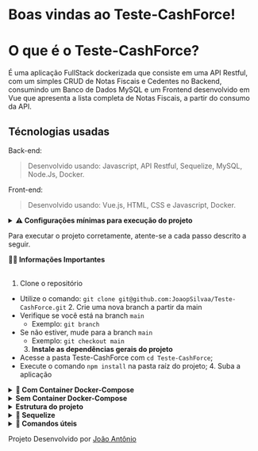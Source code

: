 # Boas vindas ao Teste-CashForce!

# O que é o Teste-CashForce?

É uma aplicação FullStack dockerizada que consiste em uma API Restful, com um simples CRUD de Notas Fiscais e Cedentes no Backend, consumindo um Banco de Dados MySQL e um Frontend desenvolvido em Vue que apresenta a lista completa de Notas Fiscais, a partir do consumo da API.

## Técnologias usadas

Back-end:
> Desenvolvido usando: Javascript, API Restful, Sequelize, MySQL, Node.Js, Docker.

Front-end:
> Desenvolvido usando: Vue.js, HTML, CSS e Javascript, Docker.

<details>
<summary><strong> ⚠️ Configurações mínimas para execução do projeto</strong></summary><br />

Na sua máquina você deve ter:

 - Sistema Operacional Distribuição Unix
 - Node versão 16
 - Docker
 - Docker-compose versão >=1.29.2

➡️ O `node` deve ter versão igual ou superior à `16.15.0 LTS`:
  - Para instalar o nvm, [acesse esse link](https://github.com/nvm-sh/nvm#installing-and-updating);
  - Rode os comandos abaixo para instalar a versão correta de `node` e usá-la:
    - `nvm install 16 --lts`
    - `nvm use 16`
    - `nvm alias default 16`

➡️ O`docker-compose` deve ter versão igual ou superior à`ˆ1.29.2`:
  * Use esse [link de referência para realizar a instalação corretamente no ubuntu](https://www.digitalocean.com/community/tutorials/how-to-install-and-use-docker-compose-on-ubuntu-20-04-pt) ou a [documentação oficial](https://docs.docker.com/compose/install/);
  * Acesse o [link da documentação oficial com passos para desinstalar](https://docs.docker.com/compose/install/uninstall/) caso necessário.

</details>


Para executar o projeto corretamente, atente-se a cada passo descrito a seguir.

<summary><strong> 👨‍💻 Informações Importantes </strong></summary><br />

  1. Clone o repositório
- Utilize o comando: `git clone git@github.com:JoaopSilvaa/Teste-CashForce.git`
  2. Crie uma nova branch a partir da main
- Verifique se você está na branch `main`
  * Exemplo: `git branch`
- Se não estiver, mude para a branch `main`
  * Exemplo: `git checkout main`
  3. **Instale as dependências gerais do projeto**
- Acesse a pasta Teste-CashForce com `cd Teste-CashForce`;
- Execute o comando `npm install` na pasta raíz do projeto;
  4. Suba a aplicação
<details>
<summary><strong> 🐳 Com Container Docker-Compose </strong></summary><br />

 - Execute o comando `npm run compose:up` na pasta raíz do projeto;
 - Aguarde que todos os containers estejam saudáveis e acesse em seu browser o endereço: `http://localhost:3000`;
 
</details>
    
<details>
<summary><strong> Sem Container Docker-Compose </strong></summary><br />

 - Garanta que você tenha instalado um servidor MySQL em seu computador;
 - Acesse a pasta `Teste-CashForce/app/backend/`;
 - Instale as dependências com `npm install`
 - Configure o as variáveis de ambiente alterando o arqquivo .env.example para .env e alterando os dados destro do arquivo
 - Execute `npm start` para criar o banco de dados e subir a API;
 - Abra outro terminal e acesse a pasta `Teste-CashForce/app/frontend`;
 - Instale as dependências com `npm install` e execute `npm run serve` para criar subir a aplicação frontend;
 - Acesse em seu browser o endereço: `http://localhost:8080`;

</details>

<details>
<summary><strong> Estrutura do projeto</strong></summary><br />

O projeto é composto de 4 entidades importantes para sua estrutura:

1️⃣ **Banco de dados:**
  - Contém um container docker MySQL já configurado no docker-compose através de um serviço definido como `db`.
  - Tem o papel de fornecer dados para o serviço de _backend_.

2️⃣ **Back-end:**
 - Deve rodar na porta `3001`, pois o front-end faz requisições para ele nessa porta por padrão;
 - A aplicação é inicializada a partir do arquivo `app/backend/src/server.js`;

3️⃣ **Front-end:**
  - Deve rodar na porta `3000`;
  - O front se comunica com serviço de back-end pela url `http://localhost:3001` através dos endpoints contruídos.

4️⃣ **Docker:**
  - O `docker-compose` tem a responsabilidade de unir todos os serviços conteinerizados (backend, frontend e db) e subir o projeto completo com o comando `npm run compose:up`;
  - Cada serviço tem sua `Dockerfile` corretamente configurada em suas raízes (`front-end` e `back-end`), tornando possível a inicialização da aplicação;

</details>

</details>

<details>
  <summary><strong>🎲 Sequelize</strong></summary>
  <br/>

  ⚠️ O `package.json` do diretório `app/backend` contém um script `drop` que é responsável por "dropar" o banco. Você pode executá-lo com o commando `npm run drop` se por algum motivo precisar excluir a base de dados;

  ⚠️ O `package.json` do diretório `app/backend` também contém o script `prestart` que é responsável por criar o banco de dados, executar as _migrations_ e as _seeders_. Você pode executá-lo com o commando `npm run prestart` se por algum motivo precisar criar a base de dados;
  
  ⚠️ O `package.json` do diretório `app/backend` também contém o script `start` que é responsável por recriar todo o banco de dados e inicializar a API. Você pode executá-lo com o commando `npm start` se por algum motivo precisar criar a base de dados e inicializar manualmente a API;

  ⚠️ Quaisquer execução referente ao sequelize-cli deve ser realizada dentro do diretório `app/backend`.

  ⚠️ **O sequelize já foi inicializado, portanto NÃO é necessário executar o `sequelize init` novamente**

</details>

<details>
  <summary><strong> 👀 Comandos úteis </strong></summary><br />

  - Você pode executar `npm run compose:up` para subir os containers da aplicação, aguardar que todos estejam saudáveis e startados, podendo assim acessar o endereço `localhost:3000` no seu navegador para verificar o frontend executando corretamente ou então acesse `localhost:3001` verificando as rotas disponíveis em um app como <a href='https://www.postman.com/downloads/'>Postman</a> ou no seu navegador.
     ⚠️ **as rotas disponíveis estão descritas no README.md do backend**
  - Você pode **subir ou descer uma aplicação do compose**, utilizando `npm run` com os scripts `compose:up`, `compose:down`;
  - Os comando de _compose_ anteriores estão configurados para executar o _docker-compose_ com o terminal desanexado (detached mode `-d`). Caso queira acompanhar os logs de um serviço em tempo real pelo terminal, basta executar `npm run logs [nome_do_servico]` onde _nome_do_servico_ é opcional e pode receber os serviços _backend_, _frontend_ ou _db_
</details>

Projeto Desenvolvido por [João Antônio](https://github.com/JoaopSilvaa)
